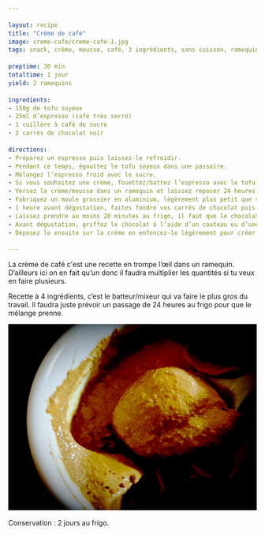 ```yaml
---

layout: recipe
title: "Crème de café"
image: creme-cafe/creme-cafe-1.jpg
tags: snack, crème, mousse, café, 3 ingrédients, sans cuisson, ramequin, chocolat, peu calorique

preptime: 30 min
totaltime: 1 jour
yield: 2 ramequins

ingredients:
- 150g de tofu soyeux
- 25ml d’espresso (café très serré)
- 1 cuillère à café de sucre
- 2 carrés de chocolat noir

directions:
- Préparez un espresso puis laissez-le refroidir.
- Pendant ce temps, égouttez le tofu soyeux dans une passoire.
- Mélangez l’espresso froid avec le sucre.
- Si vous souhaitez une crème, fouettez/battez l’espresso avec le tofu soyeux. Si vous souhaitez une mousse, utilisez un mixer pour incorporer le maximum d’air au mélange – il faudra bien 5 minutes.
- Versez la crème/mousse dans un ramequin et laissez reposer 24 heures au frigo.
- Fabriquez un moule grossier en aluminium, légèrement plus petit que votre ramequin.
- 1 heure avant dégustation, faites fondre vos carrés de chocolat puis versez le dans votre moule maison sans prendre de précaution particulière – ce n‘est pas grave si le chocolat tranche, au contraire c’est quasiment ce que l’on recherche.
- Laissez prendre au moins 20 minutes au frigo, il faut que le chocolat redevienne liquide.
- Avant dégustation, griffez le chocolat à l’aide d’un couteau ou d’une fourchette. Vous pouvez même la mouiller pour aider le chocolat à bien trancher.
- Déposez le ensuite sur la crème en enfoncez-le légèrement pour créer l’illusion d’une tasse de café avec sa mousse au bord de la tasse vue du dessus.

---
```


La crème de café c'est une recette en trompe l’œil dans un ramequin. D’ailleurs ici on en fait qu’un donc il faudra multiplier les quantités si tu veux en faire plusieurs.

Recette à 4 ingrédients, c’est le batteur/mixeur qui va faire le plus gros du travail. Il faudra juste prévoir un passage de 24 heures au frigo pour que le mélange prenne.

![Selon ta préférence, en mixant plus ou moins le mélange, tu peux obtenir soit une crème avec quelques morceaux encore apparents, comme ici, soit une belle mousse.](../images/creme-cafe/creme-cafe-2.jpg)

Conservation&nbsp;: 2 jours au frigo.